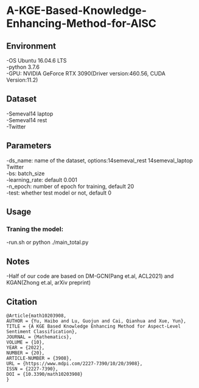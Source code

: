 # A-KGE-Based-Knowledge-Enhancing-Method-for-AlSC
## Environment
-OS Ubuntu 16.04.6 LTS  
-python 3.7.6  
-GPU: NVIDIA GeForce RTX 3090(Driver version:460.56, CUDA Version:11.2)  

## Dataset
-Semeval14 laptop  
-Semeval14 rest  
-Twitter  

## Parameters
-ds_name: name of the dataset, options:14semeval_rest 14semeval_laptop Twitter  
-bs: batch_size  
-learning_rate: default 0.001  
-n_epoch: number of epoch for training, default 20  
-test: whether test model or not, default 0  

## Usage
### Traning the model:
-run.sh or python ./main_total.py

## Notes

-Half of our code are based on DM-GCN(Pang et.al, ACL2021) and KGAN(Zhong et.al, arXiv preprint)

## Citation
```
@Article{math10203908,
AUTHOR = {Yu, Haibo and Lu, Guojun and Cai, Qianhua and Xue, Yun},
TITLE = {A KGE Based Knowledge Enhancing Method for Aspect-Level Sentiment Classification},
JOURNAL = {Mathematics},
VOLUME = {10},
YEAR = {2022},
NUMBER = {20},
ARTICLE-NUMBER = {3908},
URL = {https://www.mdpi.com/2227-7390/10/20/3908},
ISSN = {2227-7390},
DOI = {10.3390/math10203908}
}
```
